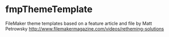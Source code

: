 # fmpThemeTemplate
FileMaker theme templates based on a feature article and file by Matt Petrowsky
http://www.filemakermagazine.com/videos/retheming-solutions
